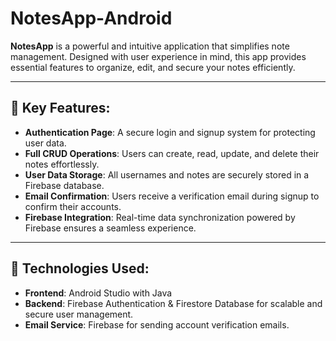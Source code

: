 # NotesApp-Android

**NotesApp** is a powerful and intuitive application that simplifies note management. Designed with user experience in mind, this app provides essential features to organize, edit, and secure your notes efficiently.

---

## 🚀 Key Features:
- **Authentication Page**: A secure login and signup system for protecting user data.
- **Full CRUD Operations**: Users can create, read, update, and delete their notes effortlessly.
- **User Data Storage**: All usernames and notes are securely stored in a Firebase database.
- **Email Confirmation**: Users receive a verification email during signup to confirm their accounts.
- **Firebase Integration**: Real-time data synchronization powered by Firebase ensures a seamless experience.

---

## 🔧 Technologies Used:
- **Frontend**: Android Studio with Java
- **Backend**: Firebase Authentication & Firestore Database for scalable and secure user management.
- **Email Service**: Firebase for sending account verification emails.

